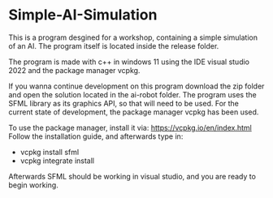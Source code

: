 # Simple-AI-Simulation
This is a program desgined for a workshop, containing a simple simulation of an AI. 
The program itself is located inside the release folder. 

The program is made with c++ in windows 11 using the IDE visual studio 2022 and the package manager vcpkg. 

If you wanna continue development on this program download the zip folder and open the solution located in the ai-robot folder.
The program uses the SFML library as its graphics API, so that will need to be used. For the current state of development, the
package manager vcpkg has been used.

To use the package manager, install it via: https://vcpkg.io/en/index.html
Follow the installation guide, and afterwards type in:

- vcpkg install sfml
- vcpkg integrate install

Afterwards SFML should be working in visual studio, and you are ready to begin working. 
